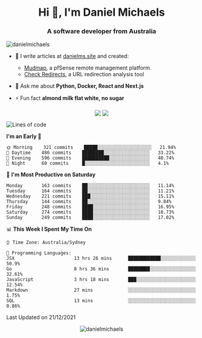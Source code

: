 <h1 align="center">Hi 👋, I'm Daniel Michaels</h1>
<h3 align="center">A software developer from Australia</h3>
<p align="left"> <img src="https://komarev.com/ghpvc/?username=danielmichaels" alt="danielmichaels" /> </p>

- 📝 I write articles at [danielms.site](https://danielms.site?ref=danielmichaels-github) and created:
    - [Mudmap](https://mudmap.io?ref=danielmichaels-github), a pfSense remote management platform.
    - [Check Redirects](https://www.check-redirects.com?ref=danielmichaels-github), a URL redirection analysis tool
- 💬 Ask me about **Python, Docker, React and Next.js**

- ⚡ Fun fact **almond milk flat white, no sugar**

<p align="center">
<a href="https://twitter.com/dansult" target="_blank"><img align="center" src="https://img.shields.io/badge/twitter-%231DA1F2.svg?&style=for-the-badge&logo=twitter&logoColor=white"></a>
<a href="https://linkedin.com/in/daniel-michaels" target="_blank"><img align="center" src="https://img.shields.io/badge/linkedin-%230077B5.svg?&style=for-the-badge&logo=linkedin&logoColor=white"></a>
</p>

<!--START_SECTION:waka-->
![Lines of code](https://img.shields.io/badge/From%20Hello%20World%20I%27ve%20Written--2%20Thousand%20lines%20of%20code-blue)

**I'm an Early 🐤** 

```text
🌞 Morning    321 commits    █████░░░░░░░░░░░░░░░░░░░░   21.94% 
🌆 Daytime    486 commits    ████████░░░░░░░░░░░░░░░░░   33.22% 
🌃 Evening    596 commits    ██████████░░░░░░░░░░░░░░░   40.74% 
🌙 Night      60 commits     █░░░░░░░░░░░░░░░░░░░░░░░░   4.1%

```
📅 **I'm Most Productive on Saturday** 

```text
Monday       163 commits    ██░░░░░░░░░░░░░░░░░░░░░░░   11.14% 
Tuesday      164 commits    ██░░░░░░░░░░░░░░░░░░░░░░░   11.21% 
Wednesday    221 commits    ███░░░░░░░░░░░░░░░░░░░░░░   15.11% 
Thursday     144 commits    ██░░░░░░░░░░░░░░░░░░░░░░░   9.84% 
Friday       248 commits    ████░░░░░░░░░░░░░░░░░░░░░   16.95% 
Saturday     274 commits    ████░░░░░░░░░░░░░░░░░░░░░   18.73% 
Sunday       249 commits    ████░░░░░░░░░░░░░░░░░░░░░   17.02%

```


📊 **This Week I Spent My Time On** 

```text
⌚︎ Time Zone: Australia/Sydney

💬 Programming Languages: 
JSX                      13 hrs 26 mins      ████████████░░░░░░░░░░░░░   50.9% 
Go                       8 hrs 36 mins       ████████░░░░░░░░░░░░░░░░░   32.61% 
JavaScript               3 hrs 18 mins       ███░░░░░░░░░░░░░░░░░░░░░░   12.54% 
Markdown                 27 mins             ░░░░░░░░░░░░░░░░░░░░░░░░░   1.75% 
SQL                      13 mins             ░░░░░░░░░░░░░░░░░░░░░░░░░   0.86%

```


 Last Updated on 21/12/2021
<!--END_SECTION:waka-->

<p align="center"> <img src="https://github-readme-stats.vercel.app/api?username=danielmichaels&show_icons=true" alt="danielmichaels" /> </p>

